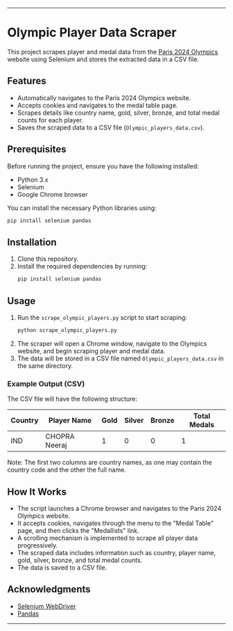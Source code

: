 ---

# Olympic Player Data Scraper

This project scrapes player and medal data from the [Paris 2024 Olympics](https://olympics.com/en/paris-2024) website using Selenium and stores the extracted data in a CSV file.

## Features

- Automatically navigates to the Paris 2024 Olympics website.
- Accepts cookies and navigates to the medal table page.
- Scrapes details like country name, gold, silver, bronze, and total medal counts for each player.
- Saves the scraped data to a CSV file (`Olympic_players_data.csv`).

## Prerequisites

Before running the project, ensure you have the following installed:

- Python 3.x
- Selenium
- Google Chrome browser

You can install the necessary Python libraries using:

```bash
pip install selenium pandas
```

## Installation

1. Clone this repository.
2. Install the required dependencies by running:
   ```bash
   pip install selenium pandas
   ```

## Usage

1. Run the `scrape_olympic_players.py` script to start scraping:
   ```bash
   python scrape_olympic_players.py
   ```
2. The scraper will open a Chrome window, navigate to the Olympics website, and begin scraping player and medal data.
3. The data will be stored in a CSV file named `Olympic_players_data.csv` in the same directory.

### Example Output (CSV)

The CSV file will have the following structure:

| Country | Player Name   | Gold | Silver | Bronze | Total Medals |
|---------|---------------|------|--------|--------|--------------|
| IND     | CHOPRA Neeraj | 1    | 0      | 0      | 1            |


Note: The first two columns are country names, as one may contain the country code and the other the full name.

## How It Works

- The script launches a Chrome browser and navigates to the Paris 2024 Olympics website.
- It accepts cookies, navigates through the menu to the "Medal Table" page, and then clicks the "Medallists" link.
- A scrolling mechanism is implemented to scrape all player data progressively.
- The scraped data includes information such as country, player name, gold, silver, bronze, and total medal counts.
- The data is saved to a CSV file.


## Acknowledgments

- [Selenium WebDriver](https://www.selenium.dev/)
- [Pandas](https://pandas.pydata.org/)

---